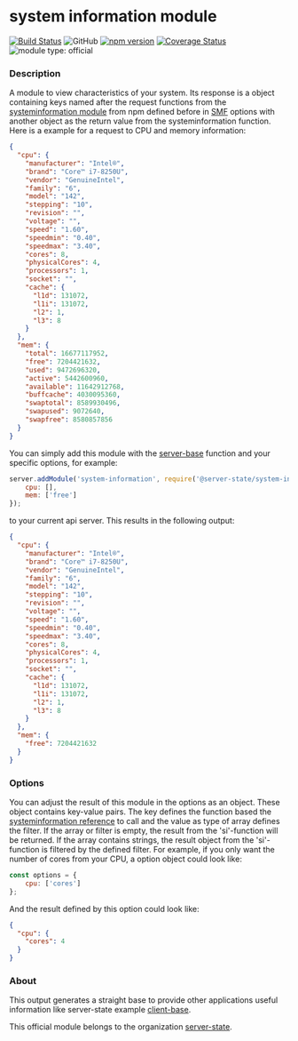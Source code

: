 # system information module

[![Build Status](https://travis-ci.com/server-state/system-information-module.svg?branch=master)](https://travis-ci.com/server-state/system-information-module)
![GitHub](https://img.shields.io/github/license/server-state/system-information-module)
[![npm version](https://badge.fury.io/js/%40server-state%2Fsystem-information-module.svg)](https://badge.fury.io/js/%40server-state%2Fsystem-information-module)
[![Coverage Status](https://coveralls.io/repos/github/server-state/system-information-module/badge.svg?branch=master)](https://coveralls.io/github/server-state/system-information-module?branch=master)
![module type: official](https://img.shields.io/badge/module%20type-official-%23015ba0)

### Description

A module to view characteristics of your system. Its response is a object containing keys named after the request functions from the [systeminformation module](https://www.npmjs.com/package/systeminformation) from npm defined before in [SMF](https://github.com/server-state/specs/blob/master/terminology/server-module-function.md) options with another object as the return value from the systeminformation function.
Here is a example for a request to CPU and memory information:
```json
{
  "cpu": {
    "manufacturer": "Intel®",
    "brand": "Core™ i7-8250U",
    "vendor": "GenuineIntel",
    "family": "6",
    "model": "142",
    "stepping": "10",
    "revision": "",
    "voltage": "",
    "speed": "1.60",
    "speedmin": "0.40",
    "speedmax": "3.40",
    "cores": 8,
    "physicalCores": 4,
    "processors": 1,
    "socket": "",
    "cache": {
      "l1d": 131072,
      "l1i": 131072,
      "l2": 1,
      "l3": 8
    }
  },
  "mem": {
    "total": 16677117952,
    "free": 7204421632,
    "used": 9472696320,
    "active": 5442600960,
    "available": 11642912768,
    "buffcache": 4030095360,
    "swaptotal": 8589930496,
    "swapused": 9072640,
    "swapfree": 8580857856
  }
}
```

You can simply add this module with the [server-base](https://github.com/server-state/server-base) function and your specific options, for example:
```js
server.addModule('system-information', require('@server-state/system-information-module'), {
    cpu: [],
    mem: ['free']
});
```

to your current api server.
This results in the following output:
```json
{
  "cpu": {
    "manufacturer": "Intel®",
    "brand": "Core™ i7-8250U",
    "vendor": "GenuineIntel",
    "family": "6",
    "model": "142",
    "stepping": "10",
    "revision": "",
    "voltage": "",
    "speed": "1.60",
    "speedmin": "0.40",
    "speedmax": "3.40",
    "cores": 8,
    "physicalCores": 4,
    "processors": 1,
    "socket": "",
    "cache": {
      "l1d": 131072,
      "l1i": 131072,
      "l2": 1,
      "l3": 8
    }
  },
  "mem": {
    "free": 7204421632
  }
}
```

### Options

You can adjust the result of this module in the options as an object.
These object contains key-value pairs. The key defines the function based the [systeminformation reference](https://www.npmjs.com/package/systeminformation#reference) to call and the value as type of array defines the filter.
If the array or filter is empty, the result from the 'si'-function will be returned.
If the array contains strings, the result object from the 'si'-function is filtered by the defined filter.
For example, if you only want the number of cores from your CPU, a option object could look like:
```js
const options = {
    cpu: ['cores']
};
```
And the result defined by this option could look like: 
```json
{
  "cpu": {
    "cores": 4
  }
}
```

### About

This output generates a straight base to provide other applications useful information like server-state example [client-base](https://github.com/server-state/client-base).

This official module belongs to the organization [server-state](https://github.com/server-state).
